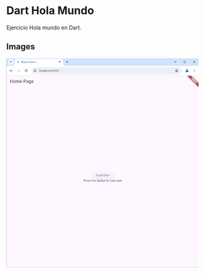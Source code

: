 # Dart Hola Mundo

Ejercicio Hola mundo en Dart.

## Images

![hola_mundo.](./arquitectura_limpia.PNG)
